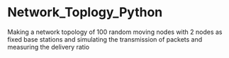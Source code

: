# Network_Toplogy_Python
Making a network topology of 100 random moving nodes with 2 nodes as fixed base stations and simulating the transmission of packets and measuring the delivery ratio
